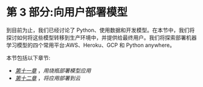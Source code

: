 <title>B17761_Section_3_Final_JM_ePub</title> 

# 第 3 部分:向用户部署模型

到目前为止，我们已经讨论了 Python、使用数据和开发模型。在本节中，我们将探讨如何将这些模型转移到生产环境中，并提供给最终用户。我们将探索部署机器学习模型的四个常用平台:AWS、Heroku、GCP 和 Python anywhere。

本节包括以下章节:

*   [*第十一章*](B17761_11_Final_JM_ePub.xhtml#_idTextAnchor154) ，*用烧瓶部署模型应用*
*   [*第十二章*](B17761_12_Final_JM_ePub.xhtml#_idTextAnchor160) ，*将应用部署到云*